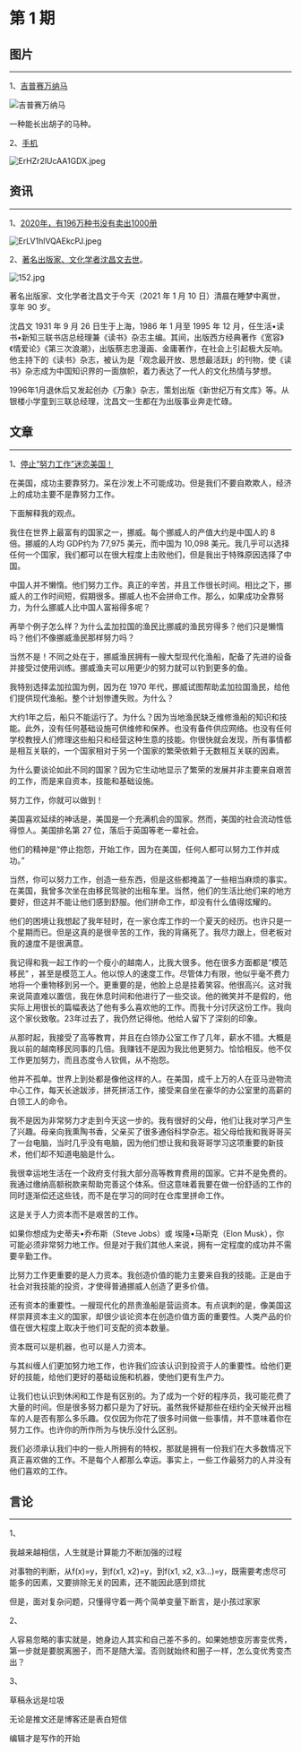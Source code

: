 # 第 1 期

## 图片

---

1、[吉普赛万纳马](https://twitter.com/hu_lalalalala/status/1347910470095806465/photo/1)

![吉普赛万纳马](https://i.loli.net/2021/01/12/yGcALDm3te2upEg.jpg)

一种能长出胡子的马种。

2、[手机](https://twitter.com/B4UStory/status/1347097120923287556?s=09)

![ErHZr2lUcAA1GDX.jpeg](https://i.loli.net/2021/01/12/PobEaKncp3IDNUs.jpg)

## 资讯

---

1、[2020年，有196万种书没有卖出1000册](https://www.sohu.com/a/443184428_475768)

![ErLV1hlVQAEkcPJ.jpeg](https://i.loli.net/2021/01/12/dHnqvsQjDF2k1I9.jpg)

2、[著名出版家、文化学者沈昌文去世](https://www.thepaper.cn/newsDetail_forward_10731776_1)。

![152.jpg](https://i.loli.net/2021/01/12/g2RxJKe5cGrSh91.jpg)

著名出版家、文化学者沈昌文于今天（2021 年 1 月 10 日）清晨在睡梦中离世，享年 90 岁。

沈昌文 1931 年 9 月 26 日生于上海，1986 年 1 月至 1995 年 12 月，任生活•读书•新知三联书店总经理兼《读书》杂志主编。其间，出版西方经典著作《宽容》《情爱论》《第三次浪潮》，出版蔡志忠漫画、金庸著作，在社会上引起极大反响。他主持下的《读书》杂志，被认为是「观念最开放、思想最活跃」的刊物，使《读书》杂志成为中国知识界的一面旗帜，着力表达了一代人的文化热情与梦想。

1996年1月退休后又发起创办《万象》杂志，策划出版《新世纪万有文库》等。从银楼小学童到三联总经理，沈昌文一生都在为出版事业奔走忙碌。

## 文章

---

1、[停止“努力工作”迷恋美国！](https://erik-engheim.medium.com/stop-the-hard-work-obsession-america-6e5c29b1c07c)

在美国，成功主要靠努力。呆在沙发上不可能成功。但是我们不要自欺欺人，经济上的成功主要不是靠努力工作。

下面解释我的观点。

我住在世界上最富有的国家之一，挪威。每个挪威人的产值大约是中国人的 8 倍。挪威的人均 GDP约为 77,975 美元，而中国为 10,098 美元。我几乎可以选择任何一个国家，我们都可以在很大程度上击败他们，但是我出于特殊原因选择了中国。

中国人并不懒惰。他们努力工作。真正的辛苦，并且工作很长时间。相比之下，挪威人的工作时间短，假期很多。挪威人也不会拼命工作。那么，如果成功全靠努力，为什么挪威人比中国人富裕得多呢？

再举个例子怎么样？为什么孟加拉国的渔民比挪威的渔民穷得多？他们只是懒惰吗？他们不像挪威渔民那样努力吗？

当然不是！不同之处在于，挪威渔民拥有一艘大型现代化渔船，配备了先进的设备并接受过使用训练。挪威渔夫可以用更少的努力就可以钓到更多的鱼。

我特别选择孟加拉国为例，因为在 1970 年代，挪威试图帮助孟加拉国渔民，给他们提供现代渔船。整个计划惨遭失败。为什么？

大约1年之后，船只不能运行了。为什么？因为当地渔民缺乏维修渔船的知识和技能。此外，没有任何基础设施可供维修和保养。也没有备件供应网络。也没有任何学校教授人们修理这些船只和经营这种生意的技能。你很快就会发现，所有事情都是相互关联的，一个国家相对于另一个国家的繁荣依赖于无数相互关联的因素。

为什么要谈论如此不同的国家？因为它生动地显示了繁荣的发展并非主要来自艰苦的工作，而是来自资本，技能和基础设施。

努力工作，你就可以做到！

美国喜欢延续的神话是，美国是一个充满机会的国家。然而，美国的社会流动性低得惊人。美国排名第 27 位，落后于英国等老一辈社会。

他们的精神是“停止抱怨，开始工作，因为在美国，任何人都可以努力工作并成功。”

当然，你可以努力工作，创造一些东西，但是这些都掩盖了一些相当麻烦的事实。在美国，我曾多次坐在由移民驾驶的出租车里。当然，他们的生活比他们来的地方要好，但这并不能让他们感到舒服。他们拼命工作，却没有什么值得炫耀的。

他们的困境让我想起了我年轻时，在一家仓库工作的一个夏天的经历。也许只是一个星期而已。但是这真的是很辛苦的工作，我的背痛死了。我尽力跟上，但老板对我的速度不是很满意。

我记得和我一起工作的一个瘦小的越南人，比我大很多。他在很多方面都是“模范移民” ，甚至是模范工人。他以惊人的速度工作。尽管体力有限，他似乎毫不费力地将一个重物移到另一个。更重要的是，他脸上总是挂着笑容。他很高兴。这对我来说简直难以置信，我在休息时间和他进行了一些交谈。他的微笑并不是假的，他实际上用很长的篇幅表达了他有多么喜欢他的工作。而我十分讨厌这份工作。我向这个家伙致敬。23年过去了，我仍然记得他。他给人留下了深刻的印象。

从那时起，我接受了高等教育，并且在白领办公室工作了几年，薪水不错。大概是我以前的越南移民同事的几倍。我赚钱不是因为我比他更努力。恰恰相反。他不仅工作更加努力，而且态度令人钦佩，从不抱怨。

他并不孤单。世界上到处都是像他这样的人。在美国，成千上万的人在亚马逊物流中心工作，每天长途跋涉，拼死拼活工作，接受来自坐在豪华的办公室里的高薪的白领工人的命令。

我不是因为非常努力才走到今天这一步的。我有很好的父母，他们让我对学习产生了兴趣。母亲向我熏陶书香，父亲买了很多通俗科学杂志。祖父母给我和我哥哥买了一台电脑，当时几乎没有电脑，因为他们想让我和我哥哥学习这项重要的新技术，他们却不知道电脑是什么。

我很幸运地生活在一个政府支付我大部分高等教育费用的国家。它并不是免费的。我通过缴纳高额税款来帮助完善这个体系。但这意味着我要在做一份舒适的工作的同时逐渐偿还这些钱，而不是在学习的同时在仓库里拼命工作。

这是关于人力资本而不是艰苦的工作。

如果你想成为史蒂夫•乔布斯（Steve Jobs）或 埃隆•马斯克（Elon Musk），你可能必须非常努力地工作。但是对于我们其他人来说，拥有一定程度的成功并不需要辛勤工作。

比努力工作更重要的是人力资本。我创造价值的能力主要来自我的技能。正是由于社会对我技能的投资，才使得普通挪威人创造了更多价值。

还有资本的重要性。一艘现代化的昂贵渔船是营运资本。有点讽刺的是，像美国这样崇拜资本主义的国家，却很少谈论资本在创造价值方面的重要性。人类产品的价值在很大程度上取决于他们可支配的资本数量。

资本既可以是机器，也可以是人力资本。

与其纠缠人们更加努力地工作，也许我们应该认识到投资于人的重要性。给他们更好的技能，给他们更好的基础设施和机器，使他们更有生产力。

让我们也认识到休闲和工作是有区别的。为了成为一个好的程序员，我可能花费了大量的时间。但是很多努力都只是为了好玩。虽然我怀疑那些在纽约全天候开出租车的人是否有那么多乐趣。仅仅因为你花了很多时间做一些事情，并不意味着你在努力工作。也许你的所作所为与快乐没什么区别。

我们必须承认我们中的一些人所拥有的特权，那就是拥有一份我们在大多数情况下真正喜欢做的工作。不是每个人都那么幸运。事实上，一些工作最努力的人并没有他们喜欢的工作。

## 言论

---

1、

我越来越相信，人生就是计算能力不断加强的过程

对事物的判断，从f(x)=y，到f(x1, x2)=y，到f(x1, x2, x3…)=y，既需要考虑尽可能多的因素，又要排除无关的因素，还不能因此感到烦扰

但是，面对复杂问题，只懂得守着一两个简单变量下断言，是小孩过家家

2、

人容易忽略的事实就是，她身边人其实和自己差不多的。如果她想变厉害变优秀，第一步就是要脱离圈子，而不是随大溜。否则就始终和圈子一样，怎么变优秀变杰出？

3、

草稿永远是垃圾

无论是推文还是博客还是表白短信

编辑才是写作的开始
